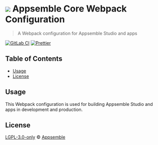 # ![](https://gitlab.com/appsemble/appsemble/-/raw/0.23.4/config/assets/logo.svg) Appsemble Core Webpack Configuration

> A Webpack configuration for Appsemble Studio and apps

[![GitLab CI](https://gitlab.com/appsemble/appsemble/badges/0.23.4/pipeline.svg)](https://gitlab.com/appsemble/appsemble/-/releases/0.23.4)
[![Prettier](https://img.shields.io/badge/code_style-prettier-ff69b4.svg)](https://prettier.io)

## Table of Contents

- [Usage](#usage)
- [License](#license)

## Usage

This Webpack configuration is used for building Appsemble Studio and apps in development and
production.

## License

[LGPL-3.0-only](https://gitlab.com/appsemble/appsemble/-/blob/0.23.4/LICENSE.md) ©
[Appsemble](https://appsemble.com)
